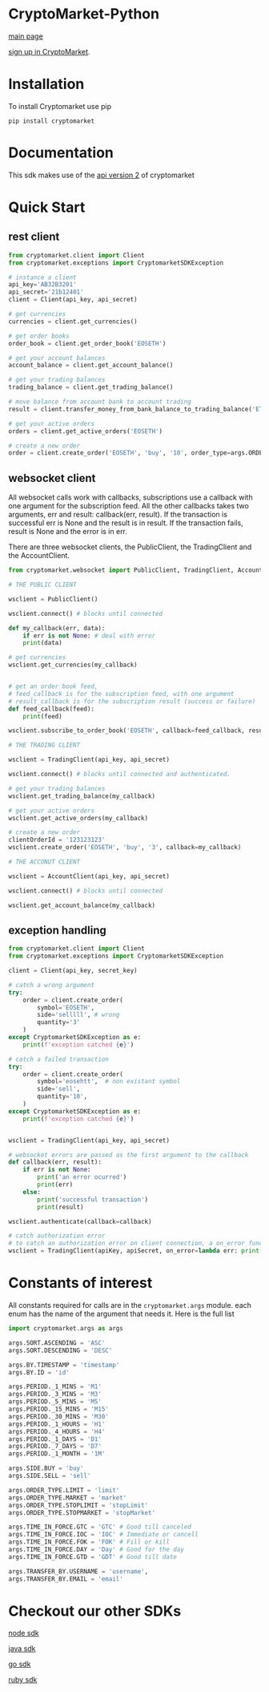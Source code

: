 # CryptoMarket-Python
[main page](https://www.cryptomkt.com/)


[sign up in CryptoMarket](https://www.cryptomkt.com/account/register).

# Installation
To install Cryptomarket use pip
```
pip install cryptomarket
```
# Documentation

This sdk makes use of the [api version 2](https://api.exchange.cryptomkt.com/v2) of cryptomarket


# Quick Start

## rest client
```python
from cryptomarket.client import Client
from cryptomarket.exceptions import CryptomarketSDKException

# instance a client
api_key='AB32B3201'
api_secret='21b12401'
client = Client(api_key, api_secret)

# get currencies
currencies = client.get_currencies()

# get order books
order_book = client.get_order_book('EOSETH')

# get your account balances
account_balance = client.get_account_balance()

# get your trading balances
trading_balance = client.get_trading_balance()

# move balance from account bank to account trading
result = client.transfer_money_from_bank_balance_to_trading_balance('ETH', '3.2')

# get your active orders
orders = client.get_active_orders('EOSETH')

# create a new order
order = client.create_order('EOSETH', 'buy', '10', order_type=args.ORDER_TYPE.MARKET)
```

## websocket client

All websocket calls work with callbacks, subscriptions use a callback with one argument for the subscription feed. All the other callbacks takes two arguments, err and result: callback(err, result). If the transaction is successful err is None and the result is in result. If the transaction fails, result is None and the error is in err.

There are three websocket clients, the PublicClient, the TradingClient and the AccountClient.

```python
from cryptomarket.websocket import PublicClient, TradingClient, AccountClient

# THE PUBLIC CLIENT

wsclient = PublicClient()

wsclient.connect() # blocks until connected

def my_callback(err, data):
    if err is not None: # deal with error
    print(data)

# get currencies
wsclient.get_currencies(my_callback)


# get an order book feed, 
# feed_callback is for the subscription feed, with one argument
# result_callback is for the subscription result (success or failure)
def feed_callback(feed):
    print(feed)

wsclient.subscribe_to_order_book('EOSETH', callback=feed_callback, result_calback=my_callback)

# THE TRADING CLIENT

wsclient = TradingClient(api_key, api_secret)

wsclient.connect() # blocks until connected and authenticated.

# get your trading balances
wsclient.get_trading_balance(my_callback)

# get your active orders
wsclient.get_active_orders(my_callback)

# create a new order
clientOrderId = '123123123'
wsclient.create_order('EOSETH', 'buy', '3', callback=my_callback)

# THE ACCONUT CLIENT

wsclient = AccountClient(api_key, api_secret)

wsclient.connect() # blocks until connected

wsclient.get_account_balance(my_callback)
```


## exception handling
```python
from cryptomarket.client import Client
from cryptomarket.exceptions import CryptomarketSDKException

client = Client(api_key, secret_key)

# catch a wrong argument 
try:
    order = client.create_order(
        symbol='EOSETH', 
        side='selllll', # wrong
        quantity='3'
    )
except CryptomarketSDKException as e:
    print(f'exception catched {e}')

# catch a failed transaction
try:
    order = client.create_order(
        symbol='eosehtt',  # non existant symbol
        side='sell',
        quantity='10', 
    )
except CryptomarketSDKException as e:
    print(f'exception catched {e}')


wsclient = TradingClient(api_key, api_secret)

# websocket errors are passed as the first argument to the callback
def callback(err, result):
    if err is not None:
        print('an error ocurred')
        print(err)
    else:
        print('successful transaction')
        print(result)

wsclient.authenticate(callback=callback)

# catch authorization error
# to catch an authorization error on client connection, a on_error function must be passed to the client
wsclient = TradingClient(apiKey, apiSecret, on_error=lambda err: print(err))
```

# Constants of interest

All constants required for calls are in the `cryptomarket.args` module.
each enum has the name of the argument that needs it.
Here is the full list
```python
import cryptomarket.args as args

args.SORT.ASCENDING = 'ASC'
args.SORT.DESCENDING = 'DESC'

args.BY.TIMESTAMP = 'timestamp'
args.BY.ID = 'id'

args.PERIOD._1_MINS = 'M1'
args.PERIOD._3_MINS = 'M3'
args.PERIOD._5_MINS = 'M5'
args.PERIOD._15_MINS = 'M15'
args.PERIOD._30_MINS = 'M30'
args.PERIOD._1_HOURS = 'H1'
args.PERIOD._4_HOURS = 'H4'
args.PERIOD._1_DAYS = 'D1'
args.PERIOD._7_DAYS = 'D7'
args.PERIOD._1_MONTH = '1M'

args.SIDE.BUY = 'buy'
args.SIDE.SELL = 'sell'

args.ORDER_TYPE.LIMIT = 'limit'
args.ORDER_TYPE.MARKET = 'market'
args.ORDER_TYPE.STOPLIMIT = 'stopLimit'
args.ORDER_TYPE.STOPMARKET = 'stopMarket'

args.TIME_IN_FORCE.GTC = 'GTC' # Good till canceled
args.TIME_IN_FORCE.IOC = 'IOC' # Immediate or cancell
args.TIME_IN_FORCE.FOK = 'FOK' # Fill or kill
args.TIME_IN_FORCE.DAY = 'Day' # Good for the day
args.TIME_IN_FORCE.GTD = 'GDT' # Good till date

args.TRANSFER_BY.USERNAME = 'username',
args.TRANSFER_BY.EMAIL = 'email'
```

# Checkout our other SDKs

[node sdk](https://github.com/cryptomkt/cryptomkt-node)

[java sdk](https://github.com/cryptomkt/cryptomkt-java)

[go sdk](https://github.com/cryptomkt/cryptomkt-go)

[ruby sdk](https://github.com/cryptomkt/cryptomkt-ruby)
